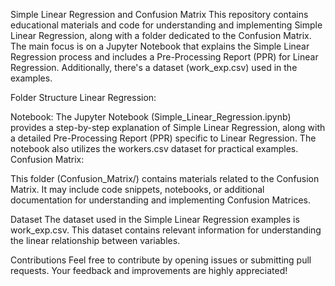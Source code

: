 Simple Linear Regression and Confusion Matrix
This repository contains educational materials and code for understanding and implementing Simple Linear Regression, along with a folder dedicated to the Confusion Matrix. The main focus is on a Jupyter Notebook that explains the Simple Linear Regression process and includes a Pre-Processing Report (PPR) for Linear Regression. Additionally, there's a dataset (work_exp.csv) used in the examples.

Folder Structure
Linear Regression:

Notebook: The Jupyter Notebook (Simple_Linear_Regression.ipynb) provides a step-by-step explanation of Simple Linear Regression, along with a detailed Pre-Processing Report (PPR) specific to Linear Regression. The notebook also utilizes the workers.csv dataset for practical examples.
Confusion Matrix:

This folder (Confusion_Matrix/) contains materials related to the Confusion Matrix. It may include code snippets, notebooks, or additional documentation for understanding and implementing Confusion Matrices.

Dataset
The dataset used in the Simple Linear Regression examples is work_exp.csv. This dataset contains relevant information for understanding the linear relationship between variables.

Contributions
Feel free to contribute by opening issues or submitting pull requests. Your feedback and improvements are highly appreciated!
